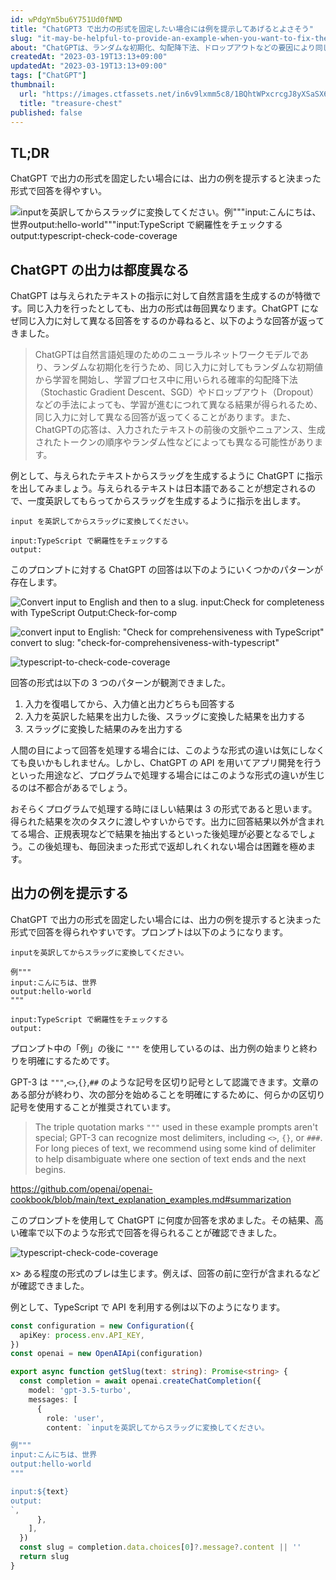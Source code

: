 ```yaml
---
id: wPdgYm5bu6Y751Ud0fNMD
title: "ChatGPT3 で出力の形式を固定したい場合には例を提示してあげるとよさそう"
slug: "it-may-be-helpful-to-provide-an-example-when-you-want-to-fix-the-output-format-in-chatgpt3"
about: "ChatGPTは、ランダムな初期化、勾配降下法、ドロップアウトなどの要因により同じ入力に異なる回答を出力する。回答の形式に一貫性を持たせるために、出力の例を提示することができる。プログラマーがプログラムで回答を取り扱うためには、回答の形式が1つに限定されるように提示することが重要である。"
createdAt: "2023-03-19T13:13+09:00"
updatedAt: "2023-03-19T13:13+09:00"
tags: ["ChatGPT"]
thumbnail:
  url: "https://images.ctfassets.net/in6v9lxmm5c8/1BQhtWPxcrcgJ8yXSaSX6s/2db2b19fd059a3fc0618e70174d4d8ac/_Pngtree_vector_map_and_treasure_chest_946585.png"
  title: "treasure-chest"
published: false
---
```

## TL;DR

ChatGPT で出力の形式を固定したい場合には、出力の例を提示すると決まった形式で回答を得やすい。

![inputを英訳してからスラッグに変換してください。例"""input:こんにちは、世界output:hello-world"""input:TypeScript で網羅性をチェックするoutput:typescript-check-code-coverage](https://images.ctfassets.net/in6v9lxmm5c8/1zJHs4hawyoNOMKh0m7WxB/e7b779c94bdef94b089574bb3dfeebfb/__________2023-03-19_13.52.31.png)

## ChatGPT の出力は都度異なる

ChatGPT は与えられたテキストの指示に対して自然言語を生成するのが特徴です。同じ入力を行ったとしても、出力の形式は毎回異なります。ChatGPT になぜ同じ入力に対して異なる回答をするのか尋ねると、以下のような回答が返ってきました。

> ChatGPTは自然言語処理のためのニューラルネットワークモデルであり、ランダムな初期化を行うため、同じ入力に対してもランダムな初期値から学習を開始し、学習プロセス中に用いられる確率的勾配降下法（Stochastic Gradient Descent、SGD）やドロップアウト（Dropout）などの手法によっても、学習が進むにつれて異なる結果が得られるため、同じ入力に対して異なる回答が返ってくることがあります。また、ChatGPTの応答は、入力されたテキストの前後の文脈やニュアンス、生成されたトークンの順序やランダム性などによっても異なる可能性があります。

例として、与えられたテキストからスラッグを生成するように ChatGPT に指示を出してみましょう。与えられるテキストは日本語であることが想定されるので、一度英訳してもらってからスラッグを生成するように指示を出します。

```text
input を英訳してからスラッグに変換してください。

input:TypeScript で網羅性をチェックする
output:
```

このプロンプトに対する ChatGPT の回答は以下のようにいくつかのパターンが存在します。

![Convert input to English and then to a slug. input:Check for completeness with TypeScript Output:Check-for-comp](https://images.ctfassets.net/in6v9lxmm5c8/72PslQKObe8Hkaj7PWiaPu/1938d5d986a15754231ae2cdc010bd3c/__________2023-03-19_13.01.43.png)

![convert input to English: "Check for comprehensiveness with TypeScript" convert to slug: "check-for-comprehensiveness-with-typescript"](https://images.ctfassets.net/in6v9lxmm5c8/5UtO5DMCUGnKTqMYnLhD7N/d80519456ee249c66156d4f01af9f405/__________2023-03-19_13.39.50.png)

![typescript-to-check-code-coverage](https://images.ctfassets.net/in6v9lxmm5c8/6F0yJcbh3PbihPAbz54Y0l/674623d38d5a29d2328ff63c63132912/__________2023-03-19_13.00.30.png)

回答の形式は以下の 3 つのパターンが観測できました。

1. 入力を復唱してから、入力値と出力どちらも回答する
2. 入力を英訳した結果を出力した後、スラッグに変換した結果を出力する
3. スラッグに変換した結果のみを出力する

人間の目によって回答を処理する場合には、このような形式の違いは気にしなくても良いかもしれません。しかし、ChatGPT の API を用いてアプリ開発を行うといった用途など、プログラムで処理する場合にはこのような形式の違いが生じるのは不都合があるでしょう。

おそらくプログラムで処理する時にほしい結果は 3 の形式であると思います。得られた結果を次のタスクに渡しやすいからです。出力に回答結果以外が含まれてる場合、正規表現などで結果を抽出するといった後処理が必要となるでしょう。この後処理も、毎回決まった形式で返却しれくれない場合は困難を極めます。

## 出力の例を提示する

ChatGPT で出力の形式を固定したい場合には、出力の例を提示すると決まった形式で回答を得られやすいです。プロンプトは以下のようになります。

```text
inputを英訳してからスラッグに変換してください。

例"""
input:こんにちは、世界
output:hello-world
"""

input:TypeScript で網羅性をチェックする
output:
```

プロンプト中の「例」の後に `"""` を使用しているのは、出力例の始まりと終わりを明確にするためです。

GPT-3 は `"""`,`<>`,`{}`,`##` のような記号を区切り記号として認識できます。文章のある部分が終わり、次の部分を始めることを明確にするために、何らかの区切り記号を使用することが推奨されています。

> The triple quotation marks `"""` used in these example prompts aren't special; GPT-3 can recognize most delimiters, including `<>`, `{}`, or `###`. For long pieces of text, we recommend using some kind of delimiter to help disambiguate where one section of text ends and the next begins.

https://github.com/openai/openai-cookbook/blob/main/text_explanation_examples.md#summarization

このプロンプトを使用して ChatGPT に何度か回答を求めました。その結果、高い確率で以下のような形式で回答を得られることが確認できました。

![typescript-check-code-coverage](https://images.ctfassets.net/in6v9lxmm5c8/1zJHs4hawyoNOMKh0m7WxB/e7b779c94bdef94b089574bb3dfeebfb/__________2023-03-19_13.52.31.png)

x> ある程度の形式のブレは生じます。例えば、回答の前に空行が含まれるなどが確認できました。

例として、TypeScript で API を利用する例は以下のようになります。

```typescript
const configuration = new Configuration({
  apiKey: process.env.API_KEY,
})
const openai = new OpenAIApi(configuration)

export async function getSlug(text: string): Promise<string> {
  const completion = await openai.createChatCompletion({
    model: 'gpt-3.5-turbo',
    messages: [
      {
        role: 'user',
        content: `inputを英訳してからスラッグに変換してください。

例"""
input:こんにちは、世界
output:hello-world
"""

input:${text}
output:
`,
      },
    ],
  })
  const slug = completion.data.choices[0]?.message?.content || ''
  return slug
}
```
